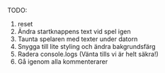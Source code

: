 TODO:

1) reset
2) Ändra startknappens text vid spel igen
3) Taunta spelaren med texter under datorn
4) Snygga till lite styling och ändra bakgrundsfärg
5) Radera console.logs (Vänta tills vi är helt säkra!)
6) Gå igenom alla kommenterarer
